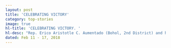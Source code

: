```yaml
---
layout: post
title: 'CELEBRATING VICTORY'
category: top-stories
image: true
hl-title: 'CELEBRATING VICTORY. '
hl-desc: "Rep. Erico Aristotle C. Aumentado (Bohol, 2nd District) and his seat neighbors in the House celebrate the consideration on 2nd reading of House Bill No. 7064 that seeks to increase the bed capacity of the Don Emilio Del Valle Memorial Hospital (DEDVMH) in Ubay, Bohol from 50 to 300, upgrading its services, facilities and professional health care, and increasing its number of personnel. Reps. Angelina Tan of Quezon’s 4th District who chairs the Committee on Health, Karlo Alexei Nograles of Davao City’s 1st District and Aumentado sponsored the bill authored by Aumentado and Nograles. Photo: ArisAumentado’s Facebook Account"
dated: Feb 11 - 17, 2018
---
```


